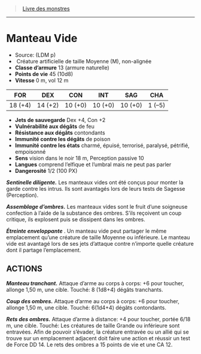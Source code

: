 ﻿> [Livre des monstres](tome_of_beasts.md)

---

# Manteau Vide

- Source: (LDM p)
-  Créature artificielle de taille Moyenne (M), non-alignée
- **Classe d’armure** 13 (armure naturelle)
- **Points de vie** 45 (10d8)
- **Vitesse** 0 m, vol 12 m

|FOR|DEX|CON|INT|SAG|CHA|
|---|---|---|---|---|---|
|18 (+4)|14 (+2)|10 (+0)|10 (+0)|10 (+0)|1 (–5)|

- **Jets de sauvegarde** Dex +4, Con +2
- **Vulnérabilité aux dégâts** de feu
- **Résistance aux dégâts** contondants
- **Immunité contre les dégâts** de poison
- **Immunité contre les états** charmé, épuisé, terrorisé, paralysé, pétrifié, empoisonné
- **Sens** vision dans le noir 18 m, Perception passive 10
- **Langues** comprend l’elfique et l’umbral mais ne peut pas parler
- **Dangerosité** 1/2 (100 PX)

**_Sentinelle diligente._** Les manteaux vides ont été conçus pour monter la garde contre les intrus. Ils sont avantagés lors de leurs tests de Sagesse (Perception).

**_Assemblage d’ombres._** Les manteaux vides sont le fruit d’une soigneuse confection à l’aide de la substance des ombres. S’ils reçoivent un coup critique, ils explosent puis se dissipent dans les ombres.

**_Étreinte enveloppante_** . Un manteau vide peut partager le même emplacement qu’une créature de taille Moyenne ou inférieure. Le manteau vide est avantagé lors de ses jets d’attaque contre n’importe quelle créature dont il partage l’emplacement.

## ACTIONS

**_Manteau tranchant._** Attaque d’arme au corps à corps: +6 pour toucher, allonge 1,50 m, une cible. Touché: 8 (1d8+4) dégâts tranchants.

**_Coup des ombres._** Attaque d’arme au corps à corps: +6 pour toucher, allonge 1,50 m, une cible. Touché: 6(1d4+4) dégâts contondants.

**_Rets des ombres._** Attaque d’arme à distance: +4 pour toucher, portée 6/18 m, une cible. Touché: Les créatures de taille Grande ou inférieure sont entravées. Afin de pouvoir s’évader, la créature entravée ou un allié qui se trouve sur un emplacement adjacent doit faire une action et réussir un test de Force DD 14. Le rets des ombres a 15 points de vie et une CA 12.

